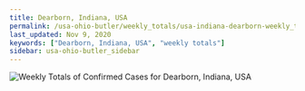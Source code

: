 ```yaml
---
title: Dearborn, Indiana, USA
permalink: /usa-ohio-butler/weekly_totals/usa-indiana-dearborn-weekly_totals.html
last_updated: Nov 9, 2020
keywords: ["Dearborn, Indiana, USA", "weekly totals"]
sidebar: usa-ohio-butler_sidebar
---
```


![Weekly Totals of Confirmed Cases for Dearborn, Indiana, USA](/covid_tracker/images/graphs/usa-indiana-dearborn-weekly_totals_graph.png)
